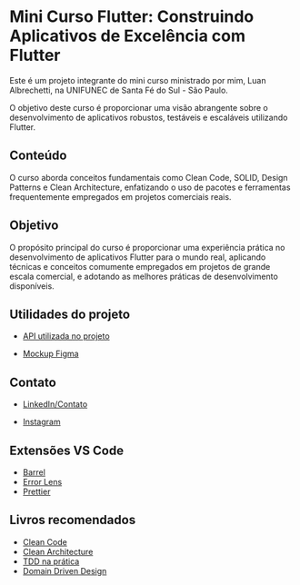 
# Mini Curso Flutter: Construindo Aplicativos de Excelência com Flutter

Este é um projeto integrante do mini curso ministrado por mim, Luan Albrechetti, na UNIFUNEC de Santa Fé do Sul - São Paulo.

O objetivo deste curso é proporcionar uma visão abrangente sobre o desenvolvimento de aplicativos robustos, testáveis e escaláveis utilizando Flutter.

## Conteúdo

O curso aborda conceitos fundamentais como Clean Code, SOLID, Design Patterns e Clean Architecture, enfatizando o uso de pacotes e ferramentas frequentemente empregados em projetos comerciais reais.

## Objetivo

O propósito principal do curso é proporcionar uma experiência prática no desenvolvimento de aplicativos Flutter para o mundo real, aplicando técnicas e conceitos comumente empregados em projetos de grande escala comercial, e adotando as melhores práticas de desenvolvimento disponíveis.

## Utilidades do projeto

- [API utilizada no projeto](https://web.dragonball-api.com/documentation)

- [Mockup Figma](https://www.figma.com/file/HBhj3LfXygA9YOz88WF3Rf/Dbz-Databook?type=design&node-id=0%3A1&mode=design&t=wtO0KKIjiP4uguyu-1)

## Contato

- [LinkedIn/Contato](https://www.linkedin.com/in/albrechetti/)

- [Instagram](https://www.instagram.com/albrechetti.dev)

## Extensões VS Code

- [Barrel](https://marketplace.visualstudio.com/items?itemName=miquelddg.dart-barrel-file-generator)
- [Error Lens](https://marketplace.visualstudio.com/items?itemName=usernamehw.errorlens)
- [Prettier](https://marketplace.visualstudio.com/items?itemName=esbenp.prettier-vscode)

## Livros recomendados

- [Clean Code](https://www.amazon.com.br/C%C3%B3digo-limpo-Robert-C-Martin/dp/8576082675/ref=sr_1_1?__mk_pt_BR=%C3%85M%C3%85%C5%BD%C3%95%C3%91&crid=XOGL3T76DRV2&dib=eyJ2IjoiMSJ9.N1gRYrmJjm7IjGH3CvHh2gp4cQYFkQFGKBO2a79rtx9p1umFH0OQGQZxUG68uBiwtgnqxRQ-5ke12KtWESrPI75m8_phg89D8gLfyS6oHlyhP5rvLIvQ-L4Ff_b4b9j06R9Db8DuObwo8U7bPg-HZlrp-JyoRpGQHfDFri5ooj0ccMHaWrdWWuOwNJWmRfJofm49yZmJJTt1rW5I5JMnZh00Zs5oG8s8-LeSGEqdyQETxEJqmAJhEQRR7GUWNr-fikwOJKxuszVuA2-T9lmYf5ACdF70LbL6q9GlDUOx22c.R5IM7uwOeFxiU5hlZherQY-yo_eMiJBJ4uEz4rBvoYM&dib_tag=se&keywords=clean+code&qid=1711569566&sprefix=clean+cod%2Caps%2C226&sr=8-1)
- [Clean Architecture](https://www.amazon.com.br/Arquitetura-Limpa-Artes%C3%A3o-Estrutura-Software/dp/8550804606/ref=sr_1_1?crid=2AAVBCZVIW5Y5&dib=eyJ2IjoiMSJ9.1Cmo0ehrUbyITToGjbyWM8oUT7bt7db8AgrAlXAFxMQ2_qPGxVZEDnKyACs53rJSAZ0YXvWvo2AZFLapCS-piCRujkjh4-fp5Bx6DHbSiI75OXTHSNJguA_TPGPUtC-O2iZAx71oYfpSC6VAQV6zNAdUS-rsHgStyDrq3ALwwrSFiUQeuyjMpCQbddroG0yDPc9i80Q8H5gpAz6heSZl9RUYoAOWFHZB0K7RqtLiRMBL3pXgp5Q_QZB6lgEGQmFAhtGFme1oJeSNcI9SHZN1rSTm5xDIkhz192hDAfDJxBQ.OO2qvXfY1wRI_ORdshpEEoKxSHo5hLv7sLBQyz8-qxw&dib_tag=se&keywords=clean+architecture&qid=1711569642&sprefix=clean+a%2Caps%2C195&sr=8-1)
- [TDD na prática](https://www.amazon.com.br/Tdd-Test-Driven-Development-Pratica/dp/853990327X/ref=sr_1_3?__mk_pt_BR=%C3%85M%C3%85%C5%BD%C3%95%C3%91&crid=W6BYPJ7N2W4H&dib=eyJ2IjoiMSJ9.b35O1qT_jJH2rev0MQtAcjzBAsI07B9uccHBXHgDwlqbsaKea_cYn-FUucxjy2Ha0wY6wb0jowXyzlw0laZX51ule1epq5g7I40ZdeU0fo5JmjUb5xZFwWiL66Y2kJxC3loxdKkzuB_YsbBwrkuwVco1JrFm88UJVWF43DFnkvFHO9k8Ulwi24mD1cBxOrp53dkQHA3TV5EELP2tb388uKJ3gY-1_MchwfoQWjcZjkXwmEkKu13tA9_w_TD9Hwoid5GzutnZ4VwKQ0Y2euO-M6z1Dhw-JPuX_wCh-vBivJM.5gU4Z6L0NXuBeDRB1k7DvQVJLyrGaFm54FyS16epQQU&dib_tag=se&keywords=TDD&qid=1711569712&sprefix=tdd%2Caps%2C199&sr=8-3)
- [Domain Driven Design](https://www.amazon.com.br/Tdd-Test-Driven-Development-Pratica/dp/853990327X/ref=sr_1_3?__mk_pt_BR=%C3%85M%C3%85%C5%BD%C3%95%C3%91&crid=W6BYPJ7N2W4H&dib=eyJ2IjoiMSJ9.b35O1qT_jJH2rev0MQtAcjzBAsI07B9uccHBXHgDwlqbsaKea_cYn-FUucxjy2Ha0wY6wb0jowXyzlw0laZX51ule1epq5g7I40ZdeU0fo5JmjUb5xZFwWiL66Y2kJxC3loxdKkzuB_YsbBwrkuwVco1JrFm88UJVWF43DFnkvFHO9k8Ulwi24mD1cBxOrp53dkQHA3TV5EELP2tb388uKJ3gY-1_MchwfoQWjcZjkXwmEkKu13tA9_w_TD9Hwoid5GzutnZ4VwKQ0Y2euO-M6z1Dhw-JPuX_wCh-vBivJM.5gU4Z6L0NXuBeDRB1k7DvQVJLyrGaFm54FyS16epQQU&dib_tag=se&keywords=TDD&qid=1711569712&sprefix=tdd%2Caps%2C199&sr=8-3)
